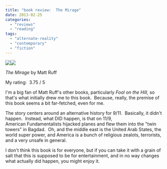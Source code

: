 ```yaml
---
title: "book review:  The Mirage"
date: 2013-02-25
categories: 
  - "reviews"
  - "reading"
tags: 
  - "alternate-reality"
  - "contemporary"
  - "fiction"
---
```


![](images/q?_encoding=UTF8&ASIN=0061976237&Format=_SL160_&ID=AsinImage&MarketPlace=US&ServiceVersion=20070822&WS=1&tag=cometgrrlcom-20)![](images/ir?t=cometgrrlcom-20&l=as2&o=1&a=0061976237)

_The Mirage_ by Matt Ruff

My rating:  3.75 / 5

I'm a big fan of Matt Ruff's other books, particularly _Fool on the Hill,_ so that's what initially drew me to this book.  Because, really, the premise of this book seems a bit far-fetched, even for me.

The story centers around an alternative history for 9/11.  Basically, it didn't happen.  Instead, what DID happen, is that on 11/9, American Fundamentalists hijacked planes and flew them into the "twin towers" in Bagdad.  Oh, and the middle east is the United Arab States, the world super power, and America is a bunch of religious zealots, terrorists, and a very unsafe in general.

I don't think this book is for everyone, but if you can take it with a grain of salt that this is supposed to be for entertainment, and in no way changes what actually did happen, you might enjoy it.
